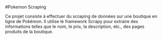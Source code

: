 #Pokemon Scraping

Ce projet consiste à effectuer du scraping de données sur une boutique en ligne de Pokémon. 
Il utilise le framework Scrapy pour extraire des informations telles que le nom, le prix, la description, etc., des pages produits de la boutique.

